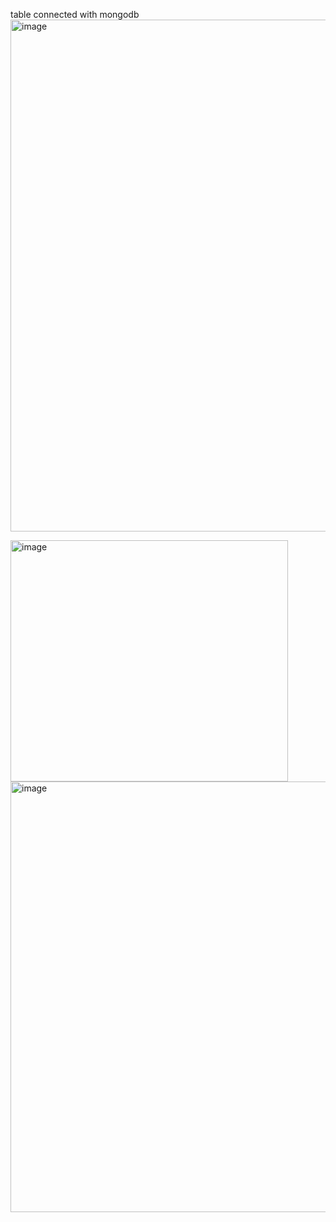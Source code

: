 table connected with mongodb 
<img width="1478" height="819" alt="image" src="https://github.com/user-attachments/assets/8b264a02-2b15-42d5-933d-e6a59740c7cd" />


<img width="444" height="386" alt="image" src="https://github.com/user-attachments/assets/28b8ba15-e19f-4429-909a-c9af6a221a6d" />


<img width="1115" height="689" alt="image" src="https://github.com/user-attachments/assets/c154ab74-e9f8-4f4d-b436-40159048e8b0" />
